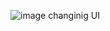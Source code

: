 ![image](https://github.com/user-attachments/assets/c48f0545-f79f-413c-9706-3cde61e9e9f8)
changinig UI
